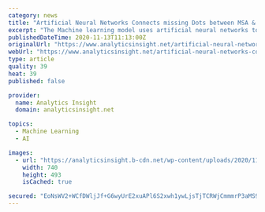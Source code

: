 ```yaml
---
category: news
title: "Artificial Neural Networks Connects missing Dots between MSA & LSA"
excerpt: "The Machine learning model uses artificial neural networks to classify lithic assemblages between Middle Stone age and Later Stone Age."
publishedDateTime: 2020-11-13T11:13:00Z
originalUrl: "https://www.analyticsinsight.net/artificial-neural-networks-connects-missing-dots-between-msa-lsa/"
webUrl: "https://www.analyticsinsight.net/artificial-neural-networks-connects-missing-dots-between-msa-lsa/"
type: article
quality: 39
heat: 39
published: false

provider:
  name: Analytics Insight
  domain: analyticsinsight.net

topics:
  - Machine Learning
  - AI

images:
  - url: "https://analyticsinsight.b-cdn.net/wp-content/uploads/2020/11/Artificial-Neural-Networks.jpg"
    width: 740
    height: 493
    isCached: true

secured: "EoNsWV2+WCfDWljJf+G6wyUrE2xuAPl6S2xwh1ywLjsTjTCRWjCmmmrP3aMS9oSyCI44rFDlE1xE/nH3N6+tLQ/ta5kNBmw90CSAdswAtWMBhnlTAZ4JQKXfA0xDnaq8YuTF99DslPwPXaYxeEvnJn+zHKIjtLaZyWaTlLXBvNgAYTGMuI1FBIIDY7iJO+heC63IMAhK+aedmALTG6xC5SCnY7KFNh3OAJ2Pb13zCleeJpOWK4LVmNdb6yiwMXeh9ZA59ibyh3TppESQ2FtguqnG37tv4hMOOGuuQpRNuNyyI7IK4f56hgscJ58HqMeBTRoKjw3dkoZclWC6HIDaiA0VV3EcDIbKRBKmoXbtNRE=;6JhmflrlvHPjNURV1wHg2A=="
---
```


